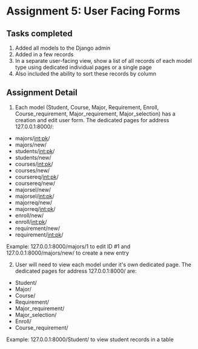 # Assignment 5: User Facing Forms

## Tasks completed
1. Added all models to the Django admin
2. Added in a few records
3. In a separate user-facing view, show a list of all records of each model type using dedicated individual pages or a single page
4. Also included the ability to sort these records by column

## Assignment Detail
1. Each model (Student, Course, Major, Requirement, Enroll, Course_requirement, Major_requirement, Major_selection) has a creation and edit user form. The dedicated pages for address 127.0.0.1:8000/:

- majors/<int:pk>/
- majors/new/
- students/<int:pk>/
- students/new/
- courses/<int:pk>/
- courses/new/
- coursereq/<int:pk>/
- coursereq/new/
- majorsel/new/
- majorsel/<int:pk>/
- majorreq/new/
- majorreq/<int:pk>/
- enroll/new/
- enroll/<int:pk>/
- requirement/new/
- requirement/<int:pk>/

Example: 127.0.0.1:8000/majors/1 to edit ID #1 and 127.0.0.1:8000/majors/new/ to create a new entry
   
2. User will need to view each model under it's own dedicated page. The dedicated pages for address 127.0.0.1:8000/ are:

  - Student/
  - Major/
  - Course/
  - Requirement/
  - Major_requirement/
  - Major_selection/
  - Enroll/
  - Course_requirement/
  
Example: 127.0.0.1:8000/Student/ to view student records in a table
